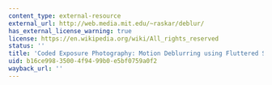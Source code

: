 ```yaml
---
content_type: external-resource
external_url: http://web.media.mit.edu/~raskar/deblur/
has_external_license_warning: true
license: https://en.wikipedia.org/wiki/All_rights_reserved
status: ''
title: 'Coded Exposure Photography: Motion Deblurring using Fluttered Shutter'
uid: b16ce998-3500-4f94-99b0-e5bf0759a0f2
wayback_url: ''
---
```

